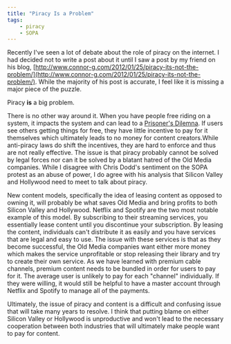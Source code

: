 ```yaml
---
title: "Piracy Is a Problem"
tags:
    - piracy
    - SOPA
---
```


Recently I've seen a lot of debate about the role of piracy on the internet. I
had decided not to write a post about it until I saw a post by my friend on his
blog, [http://www.connor-g.com/2012/01/25/piracy-its-not-the-problem/](http://www.connor-g.com/2012/01/25/piracy-its-not-the-problem/).
While the majority of his post is accurate, I feel like it is missing a major
piece of the puzzle.

Piracy **is** a big problem.

There is no other way around it. When you have people free riding on a system,
it impacts the system and can lead to a [Prisoner's Dilemna](http://en.wikipedia.org/wiki/Prisoner%27s_dilemna).
If users see others getting things for free, they have little incentive to pay for
it themselves which ultimately leads to no money for content creators.While anti-piracy laws do shift the
incentives, they are hard to enforce and thus are not really effective. The issue
is that piracy probably cannot be solved by legal forces nor can it be solved by
a blatant hatred of the Old Media companies. While I disagree with Chris Dodd's
sentiment on the SOPA protest as an abuse of power, I do agree with his analysis
that Silicon Valley and Hollywood need to meet to talk about piracy.

New content models, specifically the idea of leasing content as opposed to
owning it, will probably be what saves Old Media and bring profits to both
Silicon Valley and Hollywood. Netflix and Spotify are the two most notable
example of this model. By subscribing to their streaming services, you essentially
lease content until you discontinue your subscription. By leasing the content,
individuals can't distribute it as easily and you have services that are legal
and easy to use. The issue with these services is that as they become successful,
the Old Media companies want either more money which makes the service unprofitable
or stop releasing their library and try to create their own service. As we have
learned with premium cable channels, premium content needs to be bundled in order
for users to pay for it. The average user is unlikely to pay for each "channel"
individually. If they were willing, it would still be helpful to have a master
account through Netflix and Spotify to manage all of the payments.

Ultimately, the issue of piracy and content is a difficult and confusing issue
that will take many years to resolve. I think that putting blame on either
Silicon Valley or Hollywood is unproductive and won't lead to the necessary
cooperation between both industries that will ultimately make people want to pay
for content.
